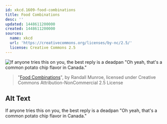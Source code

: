 ```yaml
---
id: xkcd.1609-food-combinations
title: Food Combinations
desc: ''
updated: 1448611200000
created: 1448611200000
sources:
  name: xkcd
  url: 'https://creativecommons.org/licenses/by-nc/2.5/'
  license: Creative Commons 2.5
---
```

![If anyone tries this on you, the best reply is a deadpan "Oh yeah, that's a common potato chip flavor in Canada."](https://imgs.xkcd.com/comics/food_combinations.png)
> "[Food Combinations](https://xkcd.com/1609/)", by Randall Munroe, licensed under Creative Commons Attribution-NonCommercial 2.5 License

## Alt Text
If anyone tries this on you, the best reply is a deadpan "Oh yeah, that's a common potato chip flavor in Canada."
